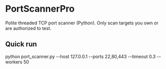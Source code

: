 ﻿# PortScannerPro

Polite threaded TCP port scanner (Python). Only scan targets you own or are authorized to test.

## Quick run
python port_scanner.py --host 127.0.0.1 --ports 22,80,443 --timeout 0.3 --workers 50
